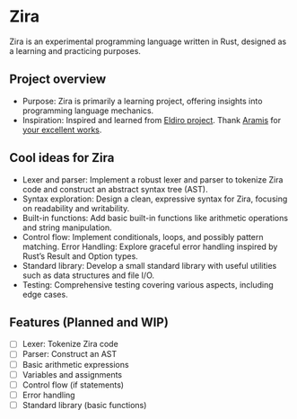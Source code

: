 # Zira

Zira is an experimental programming language written in Rust, designed as a learning and practicing purposes.

## Project overview

- Purpose: Zira is primarily a learning project, offering insights into programming language mechanics.
- Inspiration: Inspired and learned from [Eldiro project](https://github.com/lunacookies/eldiro). Thank [Aramis](https://xoria.org/) for [your excellent works](https://lunacookies.github.io/lang/).

## Cool ideas for Zira

- Lexer and parser: Implement a robust lexer and parser to tokenize Zira code and construct an abstract syntax tree (AST).
- Syntax exploration: Design a clean, expressive syntax for Zira, focusing on readability and writability.
- Built-in functions: Add basic built-in functions like arithmetic operations and string manipulation.
- Control flow: Implement conditionals, loops, and possibly pattern matching.
  Error Handling: Explore graceful error handling inspired by Rust’s Result and Option types.
- Standard library: Develop a small standard library with useful utilities such as data structures and file I/O.
- Testing: Comprehensive testing covering various aspects, including edge cases.

## Features (Planned and WIP)

- [ ] Lexer: Tokenize Zira code
- [ ] Parser: Construct an AST
- [ ] Basic arithmetic expressions
- [ ] Variables and assignments
- [ ] Control flow (if statements)
- [ ] Error handling
- [ ] Standard library (basic functions)
